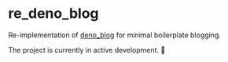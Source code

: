 # re_deno_blog

Re-implementation of [deno_blog][deno_blog] for minimal boilerplate blogging.

The project is currently in active development. :ramen:

[deno_blog]: https://github.com/denoland/deno_blog
